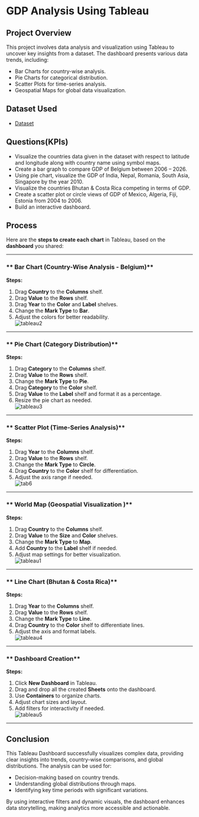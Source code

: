 
# GDP Analysis Using Tableau

  


## Project Overview

This project involves data analysis and visualization using Tableau to uncover key insights from a dataset. The dashboard presents various data trends, including:

- Bar Charts for country-wise analysis.
- Pie Charts for categorical distribution.
- Scatter Plots for time-series analysis.
- Geospatial Maps for global data visualization.

## Dataset Used
 
 - <a href="https://github.com/deep-ika/dataAnalysis-dashboard/blob/main/GDP%20by%20Country%20per%20Year_data%20(1).xlsx"> Dataset </a>

## Questions(KPIs)

- Visualize the countries data given in the dataset with respect to latitude and longitude along with country name using symbol maps.
- Create a bar graph to compare GDP of Belgium between 2006 – 2026.
- Using pie chart, visualize the GDP of India, Nepal, Romania, South Asia, Singapore by the year 2010.
- Visualize the countries Bhutan & Costa Rica competing in terms of GDP.
-  Create a scatter plot or circle views of GDP of Mexico, Algeria, Fiji, Estonia from 2004 to 2006.
- Build an interactive dashboard.  

## Process

 Here are the **steps to create each chart** in Tableau, based on the **dashboard** you shared:  

---

### ** Bar Chart (Country-Wise Analysis - Belgium)**  
**Steps:**  
1. Drag **Country** to the **Columns** shelf.  
2. Drag **Value** to the **Rows** shelf.  
3. Drag **Year** to the **Color** and **Label** shelves.  
4. Change the **Mark Type** to **Bar**.  
5. Adjust the colors for better readability.  
![tableau2](https://github.com/user-attachments/assets/5999a5ff-a501-4012-ab06-307efae8dc23)

---

### ** Pie Chart (Category Distribution)**  
**Steps:**  
1. Drag **Category** to the **Columns** shelf.  
2. Drag **Value** to the **Rows** shelf.  
3. Change the **Mark Type** to **Pie**.  
4. Drag **Category** to the **Color** shelf.  
5. Drag **Value** to the **Label** shelf and format it as a percentage.  
6. Resize the pie chart as needed.  
![tableau3](https://github.com/user-attachments/assets/79d3b240-ab7b-4ea8-aab7-9a139dddfae0)

---

### ** Scatter Plot (Time-Series Analysis)**  
**Steps:**  
1. Drag **Year** to the **Columns** shelf.  
2. Drag **Value** to the **Rows** shelf.  
3. Change the **Mark Type** to **Circle**.  
4. Drag **Country** to the **Color** shelf for differentiation.  
5. Adjust the axis range if needed.  
![tab6](https://github.com/user-attachments/assets/ca389d31-d2eb-46a9-9723-f7899d148369)

---

### ** World Map (Geospatial Visualization )**  
**Steps:**  
1. Drag **Country** to the **Columns** shelf.  
2. Drag **Value** to the **Size** and **Color** shelves.  
3. Change the **Mark Type** to **Map**.  
4. Add **Country** to the **Label** shelf if needed.  
5. Adjust map settings for better visualization.  
![tableau1](https://github.com/user-attachments/assets/51cad795-a58d-4451-af61-29c8d6cd6696)

---

### ** Line Chart (Bhutan & Costa Rica)**  
**Steps:**  
1. Drag **Year** to the **Columns** shelf.  
2. Drag **Value** to the **Rows** shelf.  
3. Change the **Mark Type** to **Line**.  
4. Drag **Country** to the **Color** shelf to differentiate lines.  
5. Adjust the axis and format labels.  
![tableau4](https://github.com/user-attachments/assets/3acc7d71-f955-457e-a49a-0465f8f98245)

---

### ** Dashboard Creation**  
**Steps:**  
1. Click **New Dashboard** in Tableau.  
2. Drag and drop all the created **Sheets** onto the dashboard.  
3. Use **Containers** to organize charts.  
4. Adjust chart sizes and layout.  
5. Add filters for interactivity if needed.  
![tableau5](https://github.com/user-attachments/assets/60d14a84-8dbc-471a-a639-3181fd62f5f7)

---




## Conclusion
This Tableau Dashboard successfully visualizes complex data, providing clear insights into trends, country-wise comparisons, and global distributions. The analysis can be used for:
- Decision-making based on country trends.
- Understanding global distributions through maps.
- Identifying key time periods with significant variations.

By using interactive filters and dynamic visuals, the dashboard enhances data storytelling, making analytics more accessible and actionable.

